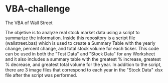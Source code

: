 # VBA-challenge
The VBA of Wall Street

The objetive is to analyze real stock market data using a script to summarize the information. Inside this repository is a script file (wallstreet.bas) which is used to create a Summary Table with the yearly change, percent change, and total stock volume for each ticker. This code can be used in both the "Test Data" and "Stock Data" for any Worksheet and it also includes a summary table with the greatest % increase, greatest % decrease, and greatest total volume for the year. In addition to the script, there are 3 image files that correspond to each year in the "Stock Data" xlsx file after the script was performed.  